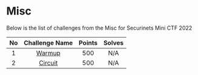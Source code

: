 # Misc
Below is the list of challenges from the Misc for Securinets Mini CTF 2022

|No| Challenge Name | Points |  Solves|
|:---:|:--------------:|:------:|:------:|
|1| [Warmup](./Warmup/README.md)| 500 | N/A |
|2| [Circuit](./Circuit/README.md)| 500 | N/A |

